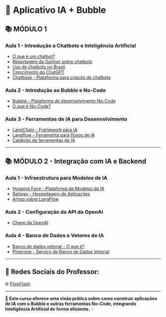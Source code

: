 # 📱 Aplicativo IA + Bubble

## 📚 MÓDULO 1

### Aula 1 - Introdução a Chatbots e Inteligência Artificial
- [O que é um chatbot?](https://www.oracle.com/br/chatbots/what-is-a-chatbot/)
- [Reportagem da Gartner sobre chatbots](https://tiinside.com.br/29/07/2022/gartner-preve-que-os-chatbots-se-tornarao-principal-canal-de-atendimento-ao-cliente-em-cinco-anos/)
- [Uso de chatbots no Brasil](https://www.mobiletime.com.br/noticias/11/08/2022/chatbots-no-brasil-trocam-45-bilhoes-de-mensagens-por-mes/#:~:text=O%20Brasil%20tem%20hoje%2058,empresas%20que%20atuam%20nesse%20setor.)
- [Crescimento do ChatGPT](https://executivedigest.sapo.pt/noticias/chatgpt-conquistou-em-seis-meses-o-que-o-facebook-conseguiu-numa-decada/)
- [Chatbase - Plataforma para criação de chatbots](https://www.chatbase.co/)

### Aula 2 - Introdução ao Bubble e No-Code
- [Bubble - Plataforma de desenvolvimento No-Code](https://bubble.io/)
- [O que é No-Code?](https://www.pipefy.com/pt-br/blog/no-code/)

### Aula 3 - Ferramentas de IA para Desenvolvimento
- [LangChain - Framework para IA](https://www.langchain.com/)
- [Langflow - Ferramenta para fluxos de IA](https://www.langflow.org/)
- [Catálogo de ferramentas de IA](https://theresanaiforthat.com/)

---

## 📚 MÓDULO 2 - Integração com IA e Backend

### Aula 1 - Infraestrutura para Modelos de IA
- [Hugging Face - Plataforma de Modelos de IA](https://huggingface.co/)
- [Railway - Hospedagem de Aplicações](https://railway.app/)
- [Artigo sobre LangFlow](https://medium.flowflash.io/practical-langflow-a-short-and-deep-introduction-63620d12cc82)

### Aula 2 - Configuração da API da OpenAI
- [Chave da OpenAI](https://platform.openai.com/)

### Aula 4 - Banco de Dados e Vetores de IA
- [Banco de dados vetorial - O que é?](https://aws.amazon.com/pt/what-is/vector-databases/)
- [Pinecone - Serviço de Banco de Dados Vetorial](https://app.pinecone.io/)

---

## 📢 Redes Sociais do Professor:
🌐 [FlowFlash](https://flowflash.io/)

---

🚀 **Este curso oferece uma visão prática sobre como construir aplicações de IA com o Bubble e outras ferramentas No-Code, integrando Inteligência Artificial de forma eficiente.** 💡
